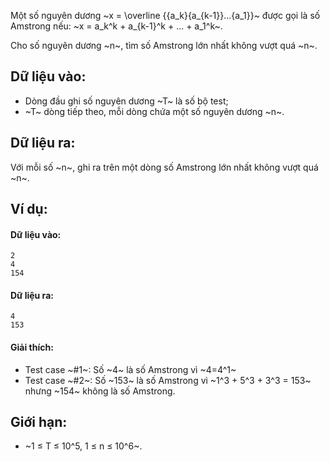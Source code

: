 Một số nguyên dương  ~x = \overline {{a_k}{a_{k-1}}...{a_1}}~ được gọi là số Amstrong nếu: ~x = a_k^k + a_{k-1}^k + ... + a_1^k~.

Cho số nguyên dương ~n~, tìm số Amstrong lớn nhất không vượt quá ~n~.

## Dữ liệu vào:
- Dòng đầu ghi số nguyên dương ~T~ là số bộ test;
- ~T~ dòng tiếp theo, mỗi dòng chứa một số nguyên dương ~n~.

## Dữ liệu ra:
Với mỗi số ~n~, ghi ra trên một dòng số Amstrong lớn nhất không vượt quá ~n~.

## Ví dụ:
#### Dữ liệu vào:
```
2
4
154
```

#### Dữ liệu ra:
```
4
153
```

#### Giải thích:
- Test case ~\#1~: Số ~4~ là số Amstrong vì ~4=4^1~
- Test case ~\#2~: Số ~153~ là số Amstrong vì ~1^3 + 5^3 + 3^3 = 153~ nhưng ~154~ không là số Amstrong.

## Giới hạn:
- ~1 ≤ T ≤ 10^5, 1 ≤ n ≤ 10^6~.